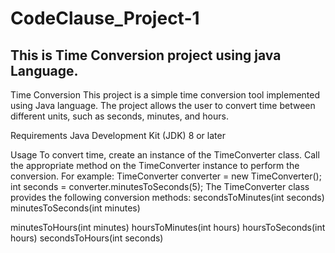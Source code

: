 # CodeClause_Project-1
This is Time Conversion project using  java Language. 
--------------------------------------------------------------------------------------------------
Time Conversion
This project is a simple time conversion tool implemented using Java language. The project allows the user to convert time between different units, such as seconds, minutes, and hours.

Requirements
Java Development Kit (JDK) 8 or later

Usage
To convert time, create an instance of the TimeConverter class.
Call the appropriate method on the TimeConverter instance to perform the conversion. For example:
TimeConverter converter = new TimeConverter();
int seconds = converter.minutesToSeconds(5);
The TimeConverter class provides the following conversion methods:
secondsToMinutes(int seconds)
minutesToSeconds(int minutes)

minutesToHours(int minutes)
hoursToMinutes(int hours)
hoursToSeconds(int hours)
secondsToHours(int seconds)
